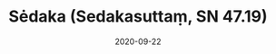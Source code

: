 ---
layout: page
title: 'Sėdaka (Sedakasuttaṃ, SN 47.19)'
category: susijusios suttos
index: 
sortIndex: 47019
date: 2020-09-22
tags: 
suttacentral: sn47.19
---